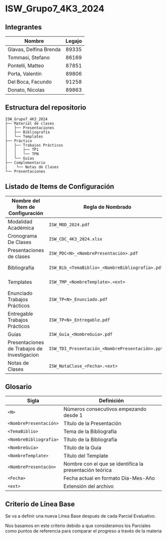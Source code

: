 # ISW_Grupo7_4K3_2024

## Integrantes 

| Nombre                   | Legajo               |
|------------------------- |----------------------|
| Glavas, Delfina Brenda   | 89335                |
| Tommasi, Stefano         | 86169                |
| Pontelli, Matteo         | 87851                |
| Porta, Valentín          | 89806                |
| Del Boca, Facundo        | 91258                |
| Donato, Nicolas          | 89863                |


## Estructura del repositorio
```
ISW_Grupo7_4K3_2024
├── Material de clases
│   ├── Presentaciones
│   ├── Bibliografía
│   └── Templates
├── Práctico
│   ├── Trabajos Prácticos
│   │   ├── TP1
│   │   └── TPN
│   └── Guías
├── Complementario
|    └── Notas de Clases
└── Presentaciones

```
## Listado de Items de Configuración

| Nombre del Ítem de Configuración  | Regla de Nombrado                           | Ubicación Física                                                        |
|-----------------------------------|---------------------------------------------|--------------------------------------------------------------------------|
| Modalidad Académica          | `ISW_MOD_2024.pdf`             | \ISW_Grupo7_4K3_2024\                      |
| Cronograma De Clases          | `ISW_CDC_4K3_2024.xlsx`             | \ISW_Grupo7_4K3_2024\                      |
| Presentaciones de clases          | `ISW_PDC<N>_<NombrePresentación>.pdf`             | \ISW_Grupo7_4K3_2024\Material De Clase\Presentaciones\                      |
| Bibliografía                      | `ISW_Bib_<TemaBiblio>_<NombreBibliografía>.pdf` | \ISW_Grupo7_4K3_2024/Material De Clase\Bibliografía\                   |
| Templates                         | `ISW_TMP_<NombreTemplate>.<ext>`              | \ISW_Grupo7_4K3_2024/Material De Clase\Templates\                         |
| Enunciado Trabajos Prácticos      | `ISW_TP<N>_Enunciado.pdf`                         | `\ISW_Grupo7_4K3_2024/Práctico\Trabajos Prácticos\TP<N>\`                   |
| Entregable Trabajos Prácticos     | `ISW_TP<N>_Entregable.pdf`                        | `\ISW_Grupo7_4K3_2024\Práctico\Trabajos Prácticos\TP<N>\`                   |
| Guías                             | `ISW_Guía_<NombreGuia>.pdf`                 | \ISW_Grupo7_4K3_2024\Práctico\Guías\                                      |
| Presentaciones de Trabajos de Investigacion                            | `ISW_TDI_Presentación_<NombrePresentación>.pptx`                 | \ISW_Grupo7_4K3_2024\Trabajos De Investigación\
| Notas de Clases                    | `ISW_NotaClase_<Fecha>.<ext>`                     | \ISW_Grupo7_4K3_2024\Complementario\Notas De Clase\                        |


## Glosario

| Sigla                  | Definición                           |
|------------------------|--------------------------------------|
| `<N>`                  | Números consecutivos empezando desde 1     |
| `<NombrePresentación>` | Título de la Presentación            |
| `<TemaBiblio>`         | Tema de la Bibliografía              |
| `<NombreBibliografía>` | Título de la Bibliografía       |
| `<NombreGuía>`    | Título de la Guía                    |
| `<NombreTemplate>`| Título del Template                  |
|`<NombrePresentacón>`| Nombre con el que se identifica la presentación teórica|
| `<Fecha>`              | Fecha actual en formato Día-Mes-Año                       |
| `<ext>`                | Extensión del archivo                |
## Criterio de Linea Base

Se va a definir una nueva Línea Base después de cada Parcial Evaluativo.

Nos basamos en este criterio debido a que consideramos los Parciales como puntos de referencia para comparar el progreso a través de la materia


